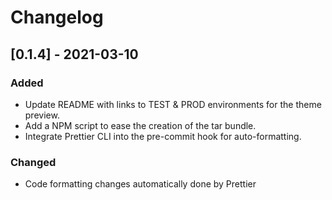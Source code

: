 # Changelog

## [0.1.4] - 2021-03-10

### Added

- Update README with links to TEST & PROD environments for the theme preview.
- Add a NPM script to ease the creation of the tar bundle.
- Integrate Prettier CLI into the pre-commit hook for auto-formatting.

### Changed

- Code formatting changes automatically done by Prettier

